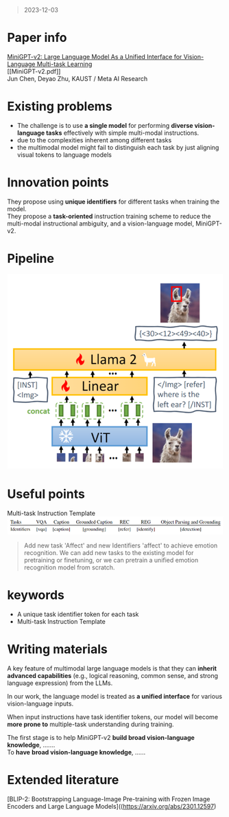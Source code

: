 > 2023-12-03  
# Paper info
[MiniGPT-v2: Large Language Model As a Unified Interface for Vision-Language Multi-task Learning](https://github.com/Vision-CAIR/MiniGPT-4)  
[[MiniGPT-v2.pdf]]  
Jun Chen, Deyao Zhu, KAUST / Meta AI Research

# Existing problems
- The challenge is to use **a single model** for performing **diverse vision-language tasks** effectively with simple multi-modal instructions.
- due to the complexities inherent among different tasks
- the multimodal model might fail to distinguish each task by just aligning visual tokens to language models

# Innovation points
They propose using **unique identifiers** for different tasks when training the model.  
They propose a **task-oriented** instruction training scheme to reduce the multi-modal instructional ambiguity, and a vision-language model, MiniGPT-v2.

# Pipeline
![](imgs/MiniGPT-v2_Architecture.png)
# Useful points
Multi-task Instruction Template
![](imgs/MiniGPT-v2_Multi-task.png)
>Add new task 'Affect' and new Identifiers 'affect' to achieve emotion recognition. We can add new tasks to the existing model for pretraining or finetuning, or we can pretrain a unified emotion recognition model from scratch.
# keywords
- A unique task identifier token for each task
- Multi-task Instruction Template

# Writing materials
A key feature of multimodal large language models is that they can **inherit advanced capabilities** (e.g., logical reasoning, common sense, and strong language expression) from the LLMs.  

In our work, the language model is treated as **a unified interface** for various vision-language inputs.   

When input instructions have task identifier tokens, our model will become **more prone to** multiple-task understanding during training.   

The first stage is to help MiniGPT-v2 **build broad vision-language knowledge**, .......  
To **have** **broad vision-language knowledge**, ......
# Extended literature
[BLIP-2: Bootstrapping Language-Image Pre-training with Frozen Image Encoders and Large Language Models]((https://arxiv.org/abs/2301.12597)  